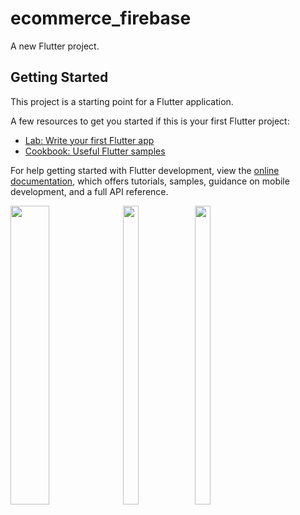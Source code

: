 # ecommerce_firebase

A new Flutter project.

## Getting Started

This project is a starting point for a Flutter application.

A few resources to get you started if this is your first Flutter project:

- [Lab: Write your first Flutter app](https://docs.flutter.dev/get-started/codelab)
- [Cookbook: Useful Flutter samples](https://docs.flutter.dev/cookbook)

For help getting started with Flutter development, view the
[online documentation](https://docs.flutter.dev/), which offers tutorials,
samples, guidance on mobile development, and a full API reference.
<P>
  <img src="https://github.com/SnehalSangani/ecommerce_firebase_app/assets/114208600/91bacd19-091d-43f7-81e4-04513b1c8185" height=35% widht=22%>
  <img src="https://github.com/SnehalSangani/ecommerce_firebase_app/assets/114208600/96db22cc-a316-4f1e-be38-9cdd9dad615d" height=35% width=22%>
  <img src="https://github.com/SnehalSangani/ecommerce_firebase_app/assets/114208600/e0af5663-a07b-445a-8844-52515c82db13" height=35% width=22%>

</P>
